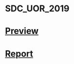 # SDC_UOR_2019

# [Preview](http://htmlpreview.github.io/?https://github.com/rking32/SDC_UOR_2019/blob/master/home.html)

# [Report](https://docs.google.com/document/d/1hxWU9GUwcbDzuafy0RA04xr_Va-eXtWUQvU0w9YA4no/)
